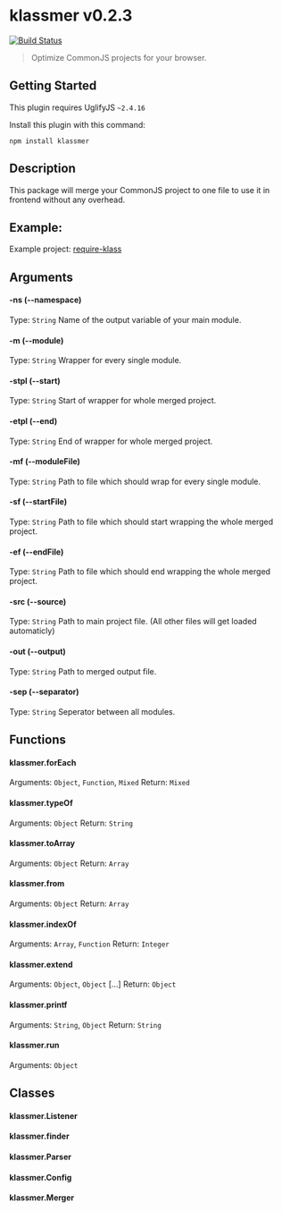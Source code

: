 # klassmer v0.2.3 
[![Build Status](https://travis-ci.org/ayecue/klassmer.png?branch=master)](https://travis-ci.org/ayecue/klassmer)

> Optimize CommonJS projects for your browser.


## Getting Started
This plugin requires UglifyJS `~2.4.16`

Install this plugin with this command:

```shell
npm install klassmer
```


## Description

This package will merge your CommonJS project to one file to use it in frontend without any overhead.


## Example:

Example project: [require-klass](https://github.com/ayecue/require-klass)


## Arguments

#### -ns (--namespace)
Type: `String`
Name of the output variable of your main module.

#### -m (--module)
Type: `String`
Wrapper for every single module.

#### -stpl (--start)
Type: `String`
Start of wrapper for whole merged project.

#### -etpl (--end)
Type: `String`
End of wrapper for whole merged project.

#### -mf (--moduleFile)
Type: `String`
Path to file which should wrap for every single module.

#### -sf (--startFile)
Type: `String`
Path to file which should start wrapping the whole merged project.

#### -ef (--endFile)
Type: `String`
Path to file which should end wrapping the whole merged project.

#### -src (--source)
Type: `String`
Path to main project file. (All other files will get loaded automaticly)

#### -out (--output)
Type: `String`
Path to merged output file.

#### -sep (--separator)
Type: `String`
Seperator between all modules.


## Functions

#### klassmer.forEach
Arguments: `Object`, `Function`, `Mixed`
Return: `Mixed`

#### klassmer.typeOf
Arguments: `Object`
Return: `String`

#### klassmer.toArray
Arguments: `Object`
Return: `Array`

#### klassmer.from
Arguments: `Object`
Return: `Array`

#### klassmer.indexOf
Arguments: `Array`, `Function`
Return: `Integer`

#### klassmer.extend
Arguments: `Object`, `Object` [...]
Return: `Object`

#### klassmer.printf
Arguments: `String`, `Object`
Return: `String`

#### klassmer.run
Arguments: `Object`


## Classes

#### klassmer.Listener
#### klassmer.finder
#### klassmer.Parser
#### klassmer.Config
#### klassmer.Merger